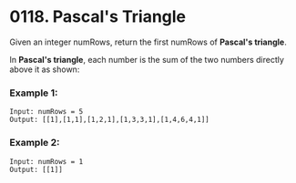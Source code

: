 # 0118. Pascal's Triangle
Given an integer numRows, return the first numRows of **Pascal's triangle**.

In **Pascal's triangle**, each number is the sum of the two numbers directly above it as shown:

### Example 1:
```
Input: numRows = 5
Output: [[1],[1,1],[1,2,1],[1,3,3,1],[1,4,6,4,1]]
```

### Example 2:
```
Input: numRows = 1
Output: [[1]]
```